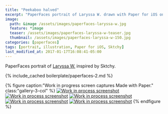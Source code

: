 ```yaml
---
title: "Peekaboo halved"
excerpt: "PaperFaces portrait of Laryssa W. drawn with Paper for iOS on an iPad."
image: 
  path: &image /assets/images/paperfaces-laryssa-w.jpg 
  feature: *image
  teaser: /assets/images/paperfaces-laryssa-w-teaser.jpg
  thumbnail: /assets/images/paperfaces-laryssa-w-150.jpg
categories: [paperfaces]
tags: [portrait, illustration, Paper for iOS, Sktchy]
last_modified_at: 2017-01-17T16:08:41-05:00
---
```


PaperFaces portrait of [Laryssa W.](http://sktchy.com/rHtydc ) inspired by Sktchy.

{% include_cached boilerplate/paperfaces-2.md %}

{% figure caption:"Work in progress screen captures Made with Paper." class:"gallery-3-col" %}
[![Work in process screenshot](/assets/images/paperfaces-laryssa-w-process-1-600.jpg)](/assets/images/paperfaces-laryssa-w-process-1-lg.jpg)
[![Work in process screenshot](/assets/images/paperfaces-laryssa-w-process-2-600.jpg)](/assets/images/paperfaces-laryssa-w-process-2-lg.jpg)
[![Work in process screenshot](/assets/images/paperfaces-laryssa-w-process-3-600.jpg)](/assets/images/paperfaces-laryssa-w-process-3-lg.jpg)
[![Work in process screenshot](/assets/images/paperfaces-laryssa-w-process-4-600.jpg)](/assets/images/paperfaces-laryssa-w-process-4-lg.jpg)
[![Work in process screenshot](/assets/images/paperfaces-laryssa-w-process-5-600.jpg)](/assets/images/paperfaces-laryssa-w-process-5-lg.jpg)
{% endfigure %}
